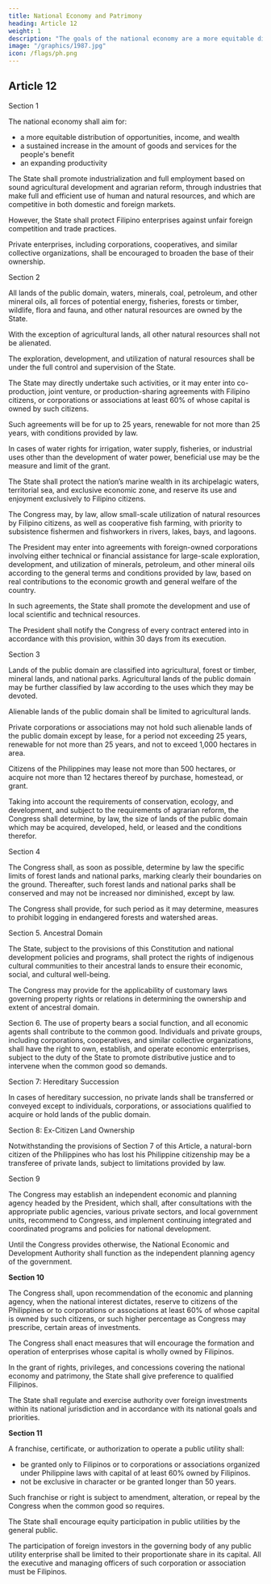 ```yaml
---
title: National Economy and Patrimony
heading: Article 12
weight: 1
description: "The goals of the national economy are a more equitable distribution of opportunities, income, and wealth; a sustained increase in the amount of goods and services produced by the nation for the benefit of the people"
image: "/graphics/1987.jpg"
icon: /flags/ph.png
---
```




## Article 12
	
Section 1

The national economy shall aim for:
- a more equitable distribution of opportunities, income, and wealth
- a sustained increase in the amount of goods and services for the people's benefit
- an expanding productivity <!-- as the key to raising the quality of life for all, especially the underprivileged. -->

The State shall promote industrialization and full employment based on sound agricultural development and agrarian reform, through industries that make full and efficient use of human and natural resources, and which are competitive in both domestic and foreign markets. 

However, the State shall protect Filipino enterprises against unfair foreign competition and trade practices.

<!-- In the pursuit of these goals, all sectors of the economy and all regions of the country shall be given optimum opportunity to develop. --> Private enterprises, including corporations, cooperatives, and similar collective organizations, shall be encouraged to broaden the base of their ownership.


Section 2

All lands of the public domain, waters, minerals, coal, petroleum, and other mineral oils, all forces of potential energy, fisheries, forests or timber, wildlife, flora and fauna, and other natural resources are owned by the State. 

With the exception of agricultural lands, all other natural resources shall not be alienated. 


The exploration, development, and utilization of natural resources shall be under the full control and supervision of the State. 

The State may directly undertake such activities, or it may enter into co-production, joint venture, or production-sharing agreements with Filipino citizens, or corporations or associations at least 60% of whose capital is owned by such citizens. 

Such agreements will be for up to 25 years, renewable for not more than 25 years, with conditions provided by law. 

In cases of water rights for irrigation, water supply, fisheries, or industrial uses other than the development of water power, beneficial use may be the measure and limit of the grant.

The State shall protect the nation’s marine wealth in its archipelagic waters, territorial sea, and exclusive economic zone, and reserve its use and enjoyment exclusively to Filipino citizens.

The Congress may, by law, allow small-scale utilization of natural resources by Filipino citizens, as well as cooperative fish farming, with priority to subsistence fishermen and fishworkers in rivers, lakes, bays, and lagoons.

The President may enter into agreements with foreign-owned corporations involving either technical or financial assistance for large-scale exploration, development, and utilization of minerals, petroleum, and other mineral oils according to the general terms and conditions provided by law, based on real contributions to the economic growth and general welfare of the country. 

In such agreements, the State shall promote the development and use of local scientific and technical resources.

The President shall notify the Congress of every contract entered into in accordance with this provision, within 30 days from its execution.

Section 3

Lands of the public domain are classified into agricultural, forest or timber, mineral lands, and national parks. Agricultural lands of the public domain may be further classified by law according to the uses which they may be devoted. 

Alienable lands of the public domain shall be limited to agricultural lands. 

Private corporations or associations may not hold such alienable lands of the public domain except by lease, for a period not exceeding 25 years, renewable for not more than 25 years, and not to exceed 1,000 hectares in area. 

Citizens of the Philippines may lease not more than 500 hectares, or acquire not more than 12 hectares thereof by purchase, homestead, or grant.

Taking into account the requirements of conservation, ecology, and development, and subject to the requirements of agrarian reform, the Congress shall determine, by law, the size of lands of the public domain which may be acquired, developed, held, or leased and the conditions therefor.

Section 4

The Congress shall, as soon as possible, determine by law the specific limits of forest lands and national parks, marking clearly their boundaries on the ground. Thereafter, such forest lands and national parks shall be conserved and may not be increased nor diminished, except by law. 

The Congress shall provide, for such period as it may determine, measures to prohibit logging in endangered forests and watershed areas.


Section 5. Ancestral Domain

The State, subject to the provisions of this Constitution and national development policies and programs, shall protect the rights of indigenous cultural communities to their ancestral lands to ensure their economic, social, and cultural well-being.

The Congress may provide for the applicability of customary laws governing property rights or relations in determining the ownership and extent of ancestral domain.

Section 6. The use of property bears a social function, and all economic agents shall contribute to the common good. Individuals and private groups, including corporations, cooperatives, and similar collective organizations, shall have the right to own, establish, and operate economic enterprises, subject to the duty of the State to promote distributive justice and to intervene when the common good so demands.


Section 7: Hereditary Succession

In cases of hereditary succession, no private lands shall be transferred or conveyed except to individuals, corporations, or associations qualified to acquire or hold lands of the public domain.

Section 8: Ex-Citizen Land Ownership

Notwithstanding the provisions of Section 7 of this Article, a natural-born citizen of the Philippines who has lost his Philippine citizenship may be a transferee of private lands, subject to limitations provided by law.


Section 9

The Congress may establish an independent economic and planning agency headed by the President, which shall, after consultations with the appropriate public agencies, various private sectors, and local government units, recommend to Congress, and implement continuing integrated and coordinated programs and policies for national development.

Until the Congress provides otherwise, the National Economic and Development Authority shall function as the independent planning agency of the government.


**Section 10**

The Congress shall, upon recommendation of the economic and planning agency, when the national interest dictates, reserve to citizens of the Philippines or to corporations or associations at least 60% of whose capital is owned by such citizens, or such higher percentage as Congress may prescribe, certain areas of investments. 

The Congress shall enact measures that will encourage the formation and operation of enterprises whose capital is wholly owned by Filipinos.

In the grant of rights, privileges, and concessions covering the national economy and patrimony, the State shall give preference to qualified Filipinos.

The State shall regulate and exercise authority over foreign investments within its national jurisdiction and in accordance with its national goals and priorities.


**Section 11**

A franchise, certificate, or authorization to operate a public utility shall:
- be granted only to Filipinos or to corporations or associations organized under Philippine laws with capital of at least 60% owned by Filipinos.
- not be exclusive in character or be granted longer than 50 years. 

Such franchise or right is subject to amendment, alteration, or repeal by the Congress when the common good so requires.

The State shall encourage equity participation in public utilities by the general public. 

The participation of foreign investors in the governing body of any public utility enterprise shall be limited to their proportionate share in its capital. All the executive and managing officers of such corporation or association must be Filipinos.
